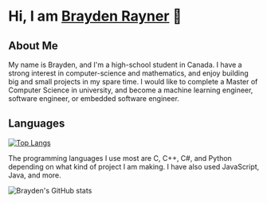 # Hi, I am [Brayden Rayner](https://github.com/bcer-dev) 👋
## About Me
My name is Brayden, and I'm a high-school student in Canada. I have a strong interest in computer-science and mathematics, and enjoy building big and small projects in my spare time. I would like to complete a Master of Computer Science in university, and become a machine learning engineer, software engineer, or embedded software engineer.

## Languages
[![Top Langs](https://github-readme-stats.vercel.app/api/top-langs/?username=bcer-dev&langs_count=5&theme=tokyonight&layout=compact)](https://github.com/anuraghazra/github-readme-stats)

The programming languages I use most are C, C++, C#, and Python depending on what kind of project I am making. I have also used JavaScript, Java, and more.


![Brayden's GitHub stats](https://github-readme-stats.vercel.app/api?username=bcer-dev&show_icons=true&theme=tokyonight)
